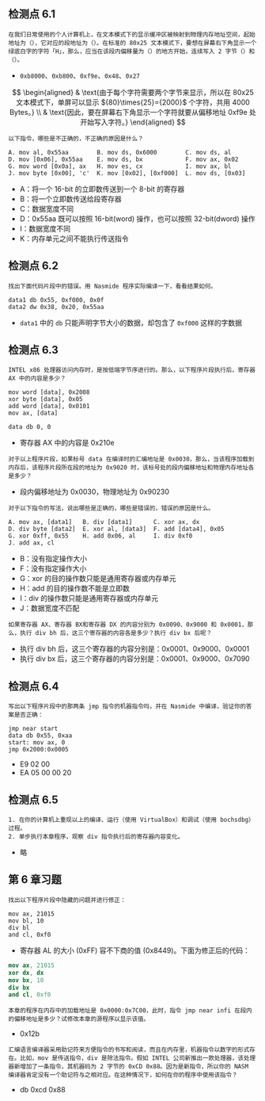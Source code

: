 ## 检测点 6.1

```
在我们日常使用的个人计算机上，在文本模式下的显示缓冲区被映射到物理内存地址空间，起始地址为（），它对应的段地址为（）。在标准的 80x25 文本模式下，要想在屏幕右下角显示一个绿底白字的字符「H」，那么，应当在该段内偏移量为（）的地方开始，连续写入 2 字节（）和（）。
```

- `0xb8000`、`0xb800`、`0xf9e`、`0x48`、`0x27`

$$
\begin{aligned}
& \text{由于每个字符需要两个字节来显示，所以在 80x25 文本模式下，单屏可以显示 ${80}\times{25}={2000}$ 个字符，共用 4000 Bytes。} \\
& \text{因此，要在屏幕右下角显示一个字符就要从偏移地址 0xf9e 处开始写入字符。}
\end{aligned}
$$

```
以下指令，哪些是不正确的，不正确的原因是什么？

A. mov al, 0x55aa        B. mov ds, 0x6000        C. mov ds, al
D. mov [0x06], 0x55aa    E. mov ds, bx            F. mov ax, 0x02
G. mov word [0x0a], ax   H. mov es, cx            I. mov ax, bl
J. mov byte [0x00], 'c'  K. mov [0x02], [0xf000]  L. mov ds, [0x03]
```

- $\text{A：将一个 16-bit 的立即数传送到一个 8-bit 的寄存器}$
- $\text{B：将一个立即数传送给段寄存器}$
- $\text{C：数据宽度不同}$
- $\text{D：0x55aa 既可以按照 16-bit(word) 操作，也可以按照 32-bit(dword) 操作}$
- $\text{I：数据宽度不同}$
- $\text{K：内存单元之间不能执行传送指令}$

## 检测点 6.2

```
找出下面代码片段中的错误。用 Nasmide 程序实际编译一下，看看结果如何。

data1 db 0x55, 0xf000, 0x0f
data2 dw 0x38, 0x20, 0x55aa
```

- `data1` 中的 `db` 只能声明字节大小的数据，却包含了 `0xf000` 这样的字数据

## 检测点 6.3

```
INTEL x86 处理器访问内存时，是按低端字节序进行的。那么，以下程序片段执行后，寄存器 AX 中的内容是多少？

mov word [data], 0x2008
xor byte [data], 0x05
add word [data], 0x0101
mov ax, [data]

data db 0, 0
```

- $\text{寄存器 AX 中的内容是 0x210e}$

```
对于以上程序片段，如果标号 data 在编译时的汇编地址是 0x0030，那么，当该程序加载到内存后，该程序片段所在段的地址为 0x9020 时，该标号处的段内偏移地址和物理内存地址各是多少？
```

- $\text{段内偏移地址为 0x0030，物理地址为 0x90230}$

```
对于以下指令的写法，说出哪些是正确的，哪些是错误的，错误的原因是什么。

A. mov ax, [data1]   B. div [data1]      C. xor ax, dx
D. div byte [data2]  E. xor al, [data3]  F. add [data4], 0x05
G. xor 0xff, 0x55    H. add 0x06, al     I. div 0xf0
J. add ax, cl
```

- $\text{B：没有指定操作大小}$
- $\text{F：没有指定操作大小}$
- $\text{G：xor 的目的操作数只能是通用寄存器或内存单元}$
- $\text{H：add 的目的操作数不能是立即数}$
- $\text{I：div 的操作数只能是通用寄存器或内存单元}$
- $\text{J：数据宽度不匹配}$

```
如果寄存器 AX、寄存器 BX和寄存器 DX 的内容分别为 0x0090、0x9000 和 0x0001，那么，执行 div bh 后，这三个寄存器的内容各是多少？执行 div bx 后呢？
```

- $\text{执行 div bh 后，这三个寄存器的内容分别是：0x0001、0x9000、0x0001}$
- $\text{执行 div bx 后，这三个寄存器的内容分别是：0x0001、0x9000、0x7090}$

## 检测点 6.4

```
写出以下程序片段中的那两条 jmp 指令的机器指令吗，并在 Nasmide 中编译，验证你的答案是否正确：

jmp near start
data db 0x55, 0xaa
start: mov ax, 0
jmp 0x2000:0x0005
```

- $\text{E9 02 00}$
- $\text{EA 05 00 00 20}$

## 检测点 6.5

```
1. 在你的计算机上重现以上的编译、运行（使用 VirtualBox）和调试（使用 bochsdbg）过程。
2. 单步执行本章程序，观察 div 指令执行后的寄存器内容变化。
```

- 略

## 第 6 章习题

```
找出以下程序片段中隐藏的问题并进行修正：

mov ax, 21015
mov bl, 10
div bl
and cl, 0xf0
```

- $\text{寄存器 AL 的大小 (0xFF) 容不下商的值 (0x8449)。下面为修正后的代码：}$

```nasm
mov ax, 21015
xor dx, dx
mov bx, 10
div bx
and cl, 0xf0
```

```
本章的程序在内存中的加载地址是 0x0000:0x7C00，此时，指令 jmp near infi 在段内的偏移地址是多少？试修改本章的源程序以显示该值。
```

- $\text{0x12b}$

```
汇编语言编译器采用助记符来方便指令的书写和阅读，而且在内存里，机器指令以数字的形式存在。比如，mov 是传送指令，div 是除法指令。假如 INTEL 公司新推出一款处理器，该处理器新增加了一条指令，其机器码为 2 字节的 0xCD 0x88。因为是新指令，所以你的 NASM 编译器肯定没有一个助记符与之相对应。在这种情况下，如何在你的程序中使用该指令？
```

- $\text{db 0xcd 0x88}$
